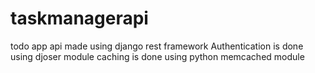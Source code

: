 # taskmanagerapi
todo app api made using django rest framework
Authentication is done using djoser module
caching is done using python memcached module


